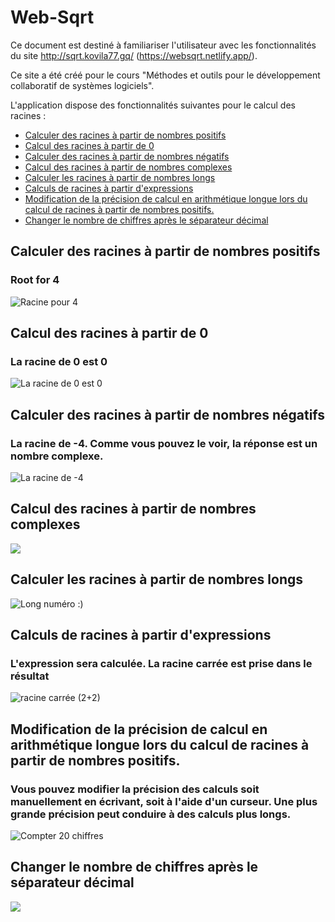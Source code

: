 # Web-Sqrt
Ce document est destiné à familiariser l'utilisateur avec les fonctionnalités du site http://sqrt.kovila77.gq/ (https://websqrt.netlify.app/).

Ce site a été créé pour le cours "Méthodes et outils pour le développement collaboratif de systèmes logiciels".


L'application dispose des fonctionnalités suivantes pour le calcul des racines :
- [Calculer des racines à partir de nombres positifs](#Calculer-des-racines-à-partir-de-nombres-positifs)
- [Calcul des racines à partir de 0](#Calcul-des-racines-à-partir-de-0)
- [Calculer des racines à partir de nombres négatifs](#Calculer-des-racines-à-partir-de-nombres-négatifs)
- [Calcul des racines à partir de nombres complexes](#Calcul-des-racines-à-partir-de-nombres-complexes)
- [Calculer les racines à partir de nombres longs](#Calculer-les-racines-à-partir-de-nombres-longs)
- [Calculs de racines à partir d'expressions](#Calculs-de-racines-à-partir-d'expressions)
- [Modification de la précision de calcul en arithmétique longue lors du calcul de racines à partir de nombres positifs.](#Modification-de-la-précision-de-calcul-en-arithmétique-longue-lors-du-calcul-de-racines-à-partir-de-nombres-positifs)
- [Changer le nombre de chiffres après le séparateur décimal](#Changer-le-nombre-de-chiffres-après-le-séparateur-décimal)

## Calculer des racines à partir de nombres positifs
### Root for 4

![](https://imgur.com/elTcmfu.jpg "Racine pour 4")

## Calcul des racines à partir de 0
### La racine de 0 est 0

![](https://imgur.com/jyDP5zJ.jpg "La racine de 0 est 0")

## Calculer des racines à partir de nombres négatifs
### La racine de -4. Comme vous pouvez le voir, la réponse est un nombre complexe.

![](https://imgur.com/406qKlf.jpg "La racine de -4")

## Calcul des racines à partir de nombres complexes

![](https://imgur.com/EmEDvtr.jpg)

## Calculer les racines à partir de nombres longs

![](https://imgur.com/LwsIOUF.jpg "Long numéro :)")

## Calculs de racines à partir d'expressions
### L'expression sera calculée. La racine carrée est prise dans le résultat

![](https://imgur.com/cv3hobd.jpg "racine carrée (2+2)")

## Modification de la précision de calcul en arithmétique longue lors du calcul de racines à partir de nombres positifs.
### Vous pouvez modifier la précision des calculs soit manuellement en écrivant, soit à l'aide d'un curseur. Une plus grande précision peut conduire à des calculs plus longs.

![](https://imgur.com/9ummSMw.jpg "Compter 20 chiffres")

## Changer le nombre de chiffres après le séparateur décimal

![](https://imgur.com/lWpQpsm.jpg)
